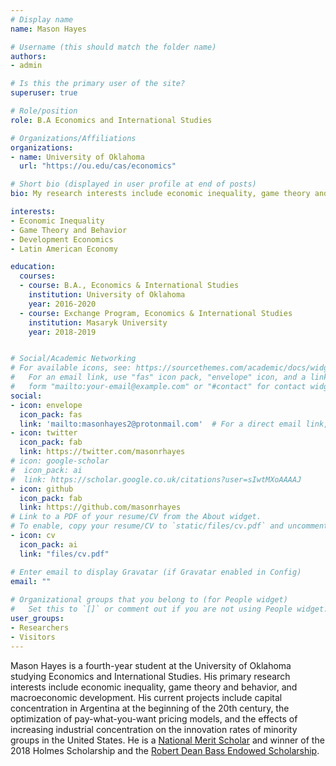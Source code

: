 ```yaml
---
# Display name
name: Mason Hayes

# Username (this should match the folder name)
authors:
- admin

# Is this the primary user of the site?
superuser: true

# Role/position
role: B.A Economics and International Studies

# Organizations/Affiliations
organizations:
- name: University of Oklahoma
  url: "https://ou.edu/cas/economics"

# Short bio (displayed in user profile at end of posts)
bio: My research interests include economic inequality, game theory and behavior, and development economics.

interests:
- Economic Inequality
- Game Theory and Behavior
- Development Economics
- Latin American Economy

education:
  courses:
  - course: B.A., Economics & International Studies
    institution: University of Oklahoma
    year: 2016-2020
  - course: Exchange Program, Economics & International Studies
    institution: Masaryk University
    year: 2018-2019


# Social/Academic Networking
# For available icons, see: https://sourcethemes.com/academic/docs/widgets/#icons
#   For an email link, use "fas" icon pack, "envelope" icon, and a link in the
#   form "mailto:your-email@example.com" or "#contact" for contact widget.
social:
- icon: envelope
  icon_pack: fas
  link: 'mailto:masonhayes2@protonmail.com'  # For a direct email link, use "mailto:test@example.org".
- icon: twitter
  icon_pack: fab
  link: https://twitter.com/masonrhayes
# icon: google-scholar
#  icon_pack: ai
#  link: https://scholar.google.co.uk/citations?user=sIwtMXoAAAAJ
- icon: github
  icon_pack: fab
  link: https://github.com/masonrhayes
# Link to a PDF of your resume/CV from the About widget.
# To enable, copy your resume/CV to `static/files/cv.pdf` and uncomment the lines below.  
- icon: cv
  icon_pack: ai
  link: "files/cv.pdf"

# Enter email to display Gravatar (if Gravatar enabled in Config)
email: ""
  
# Organizational groups that you belong to (for People widget)
#   Set this to `[]` or comment out if you are not using People widget.  
user_groups:
- Researchers
- Visitors
---
```


Mason Hayes is a fourth-year student at the University of Oklahoma studying Economics and International Studies. His primary research interests include economic inequality, game theory and behavior, and macroeconomic development. His current projects include capital concentration in Argentina at the beginning of the 20th century, the optimization of pay-what-you-want pricing models, and the effects of increasing industrial concentration on the innovation rates of minority groups in the United States. He is a [National Merit Scholar](https://www.nationalmerit.org/s/1758/interior.aspx?sid=1758&gid=2&pgid=424) and winner of the 2018 Holmes Scholarship and the [Robert Dean Bass Endowed Scholarship](https://www.ou.edu/cas/psc/undergraduate/scholarships).
